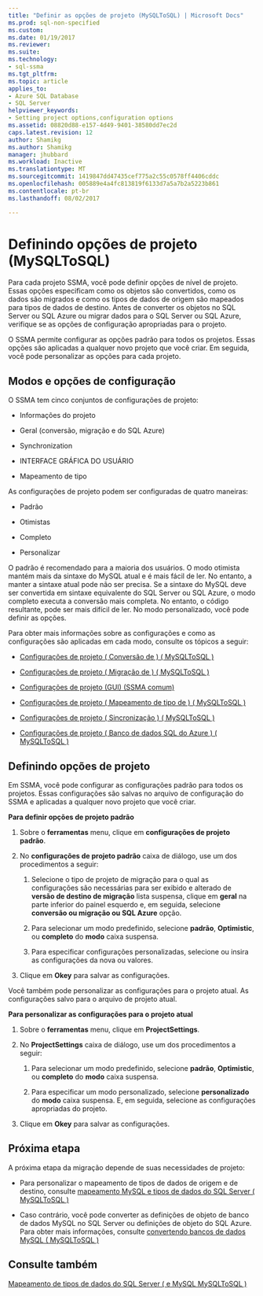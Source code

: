 ```yaml
---
title: "Definir as opções de projeto (MySQLToSQL) | Microsoft Docs"
ms.prod: sql-non-specified
ms.custom: 
ms.date: 01/19/2017
ms.reviewer: 
ms.suite: 
ms.technology:
- sql-ssma
ms.tgt_pltfrm: 
ms.topic: article
applies_to:
- Azure SQL Database
- SQL Server
helpviewer_keywords:
- Setting project options,configuration options
ms.assetid: 08820d88-e157-4d49-9401-38580dd7ec2d
caps.latest.revision: 12
author: Shamikg
ms.author: Shamikg
manager: jhubbard
ms.workload: Inactive
ms.translationtype: MT
ms.sourcegitcommit: 1419847dd47435cef775a2c55c0578ff4406cddc
ms.openlocfilehash: 005889e4a4fc813819f6133d7a5a7b2a5223b861
ms.contentlocale: pt-br
ms.lasthandoff: 08/02/2017

---
```

# <a name="setting-project-options-mysqltosql"></a>Definindo opções de projeto (MySQLToSQL)
Para cada projeto SSMA, você pode definir opções de nível de projeto. Essas opções especificam como os objetos são convertidos, como os dados são migrados e como os tipos de dados de origem são mapeados para tipos de dados de destino.  Antes de converter os objetos no SQL Server ou SQL Azure ou migrar dados para o SQL Server ou SQL Azure, verifique se as opções de configuração apropriadas para o projeto.  
  
O SSMA permite configurar as opções padrão para todos os projetos. Essas opções são aplicadas a qualquer novo projeto que você criar. Em seguida, você pode personalizar as opções para cada projeto.  
  
## <a name="configuration-options-and-modes"></a>Modos e opções de configuração  
O SSMA tem cinco conjuntos de configurações de projeto:  
  
-   Informações do projeto  
  
-   Geral (conversão, migração e do SQL Azure)  
  
-   Synchronization  
  
-   INTERFACE GRÁFICA DO USUÁRIO  
  
-   Mapeamento de tipo  
  
As configurações de projeto podem ser configuradas de quatro maneiras:  
  
-   Padrão  
  
-   Otimistas  
  
-   Completo  
  
-   Personalizar  
  
O padrão é recomendado para a maioria dos usuários. O modo otimista mantém mais da sintaxe do MySQL atual e é mais fácil de ler. No entanto, a manter a sintaxe atual pode não ser precisa. Se a sintaxe do MySQL deve ser convertida em sintaxe equivalente do SQL Server ou SQL Azure, o modo completo executa a conversão mais completa. No entanto, o código resultante, pode ser mais difícil de ler. No modo personalizado, você pode definir as opções.  
  
Para obter mais informações sobre as configurações e como as configurações são aplicadas em cada modo, consulte os tópicos a seguir:  
  
-   [Configurações de projeto &#40; Conversão de &#41; &#40; MySQLToSQL &#41;](../../ssma/mysql/project-settings-conversion-mysqltosql.md)  
  
-   [Configurações de projeto &#40; Migração de &#41; &#40; MySQLToSQL &#41;](../../ssma/mysql/project-settings-migration-mysqltosql.md)  
  
-   [Configurações de projeto (GUI) (SSMA comum)](http://msdn.microsoft.com/en-us/cf06baf1-8714-48a3-95dc-781f6ca53693)  
  
-   [Configurações de projeto &#40; Mapeamento de tipo de &#41; &#40; MySQLToSQL &#41;](../../ssma/mysql/project-settings-type-mapping-mysqltosql.md)  
  
-   [Configurações de projeto &#40; Sincronização &#41; &#40; MySQLToSQL &#41;](../../ssma/mysql/project-settings-synchronization-mysqltosql.md)  
  
-   [Configurações de projeto &#40; Banco de dados SQL do Azure &#41; &#40; MySQLToSQL &#41;](../../ssma/mysql/project-settings-azure-sql-db-mysqltosql.md)  
  
## <a name="setting-project-options"></a>Definindo opções de projeto  
Em SSMA, você pode configurar as configurações padrão para todos os projetos. Essas configurações são salvas no arquivo de configuração do SSMA e aplicadas a qualquer novo projeto que você criar.  
  
**Para definir opções de projeto padrão**  
  
1.  Sobre o **ferramentas** menu, clique em **configurações de projeto padrão**.  
  
2.  No **configurações de projeto padrão** caixa de diálogo, use um dos procedimentos a seguir:  
  
    1.  Selecione o tipo de projeto de migração para o qual as configurações são necessárias para ser exibido e alterado de **versão de destino de migração** lista suspensa, clique em **geral** na parte inferior do painel esquerdo e, em seguida, selecione **conversão ou migração ou SQL Azure** opção.  
  
    2.  Para selecionar um modo predefinido, selecione **padrão**, **Optimistic**, ou **completo** do **modo** caixa suspensa.  
  
    3.  Para especificar configurações personalizadas, selecione ou insira as configurações da nova ou valores.  
  
3.  Clique em **Okey** para salvar as configurações.  
  
Você também pode personalizar as configurações para o projeto atual. As configurações salvo para o arquivo de projeto atual.  
  
**Para personalizar as configurações para o projeto atual**  
  
1.  Sobre o **ferramentas** menu, clique em **ProjectSettings**.  
  
2.  No **ProjectSettings** caixa de diálogo, use um dos procedimentos a seguir:  
  
    1.  Para selecionar um modo predefinido, selecione **padrão**, **Optimistic**, ou **completo** do **modo** caixa suspensa.  
  
    2.  Para especificar um modo personalizado, selecione **personalizado** do **modo** caixa suspensa. E, em seguida, selecione as configurações apropriadas do projeto.  
  
3.  Clique em **Okey** para salvar as configurações.  
  
## <a name="next-step"></a>Próxima etapa  
A próxima etapa da migração depende de suas necessidades de projeto:  
  
-   Para personalizar o mapeamento de tipos de dados de origem e de destino, consulte [mapeamento MySQL e tipos de dados do SQL Server &#40; MySQLToSQL &#41;](../../ssma/mysql/mapping-mysql-and-sql-server-data-types-mysqltosql.md)  
  
-   Caso contrário, você pode converter as definições de objeto de banco de dados MySQL no SQL Server ou definições de objeto do SQL Azure. Para obter mais informações, consulte [convertendo bancos de dados MySQL &#40; MySQLToSQL &#41;](../../ssma/mysql/converting-mysql-databases-mysqltosql.md)  
  
## <a name="see-also"></a>Consulte também  
[Mapeamento de tipos de dados do SQL Server &#40; e MySQL MySQLToSQL &#41;](../../ssma/mysql/mapping-mysql-and-sql-server-data-types-mysqltosql.md)  
  

